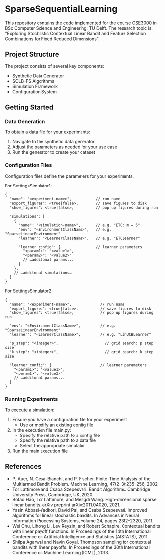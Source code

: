 # SparseSequentialLearning

This repository contains the code implemented for the course [CSE3000](https://github.com/TU-Delft-CSE/Research-Project) in BSc Computer Science and Engineering, TU Delft.
The research topic is: "Exploring Stochastic Contextual Linear Bandit and Feature Selection Combinations for Fixed Reduced Dimensions".

## Project Structure

The project consists of several key components:
- Synthetic Data Generator
- SCLB-FS Algorithms
- Simulation Framework
- Configuration System

## Getting Started

### Data Generation
To obtain a data file for your experiments:
1. Navigate to the synthetic data generator
2. Adjust the parameters as needed for your use case
3. Run the generator to create your dataset

### Configuration Files
Configuration files define the parameters for your experiments.

For SettingsSimulator1:
```
{
  "name": "<experiment-name>",           // run name
  "export_figures": <true|false>,        // save figures to disk
  "show_figures": <true|false>,          // pop up figures during run

  "simulations": [
    {
      "name": "<simulation-name>",       // e.g. "ETC: m = 5"
      "env": "<EnvironmentClassName>",   // e.g. "SparseLinearEnvironment"
      "learner": "<LearnerClassName>",   // e.g. "ETCLearner"

      "learner_config": {                // learner parameters
        "<param1>": "<value1>",
        "<param2>": "<value2>"
        // …additonal params...
      }
    },
    // …additonal simulations…
  ]
}
```

For SettingsSimulator2:
```
{
  "name": "<experiment-name>",             // run name
  "export_figures": <true|false>,          // save figures to disk
  "show_figures": <true|false>,            // pop up figures during run

  "env": "<EnvironmentClassName>",         // e.g. "SparseLinearEnvironment"
  "learner": "<LearnerClassName>",         // e.g. "LinUCBLearner"

  "p_step": "<integer>",                     // grid search: p step size
  "k_step": "<integer>",                     // grid search: k step size

  "learner_config": {                      // learner parameters
    "<param1>": "<value1>",
    "<param2>": "<value2>"
    // …additonal params...
  }
}
```

### Running Experiments
To execute a simulation:
1. Ensure you have a configuration file for your experiment
   - Use or modify an existing config file
2. In the execution file main.py:
   - Specify the relative path to a config file
   - Specify the relative path to a data file
   - Select the appropriate simulator
3. Run the main execution file

## References
- P. Auer, N. Cesa-Bianchi, and P. Fischer. Finite-Time Analysis of the Multiarmed Bandit Problem. Machine Learning, 47(2–3):235–256, 2002
- Tor Lattimore and Csaba Szepesvari. Bandit Algorithms. Cambridge University Press, Cambridge, UK, 2020.
- Botao Hao, Tor Lattimore, and Mengdi Wang. High-dimensional sparse linear bandits. arXiv preprint arXiv:2011.04020, 2021.
- Yasin Abbasi-Yadkori, David Pal, and Csaba Szepesvari. Improved algorithms for linear stochastic bandits. In Advances in Neural Information Processing Systems, volume 24, pages 2312–2320, 2011.
- Wei Chu, Lihong Li, Lev Reyzin, and Robert Schapire. Contextual bandits with linear payoff functions. In Proceedings of the 14th International Conference on Artificial Intelligence and Statistics (AISTATS), 2011.
- Shilpa Agarwal and Navin Goyal. Thompson sampling for contextual bandits with linear payoffs. In Proceedings of the 30th International Conference on Machine Learning (ICML), 2013.
